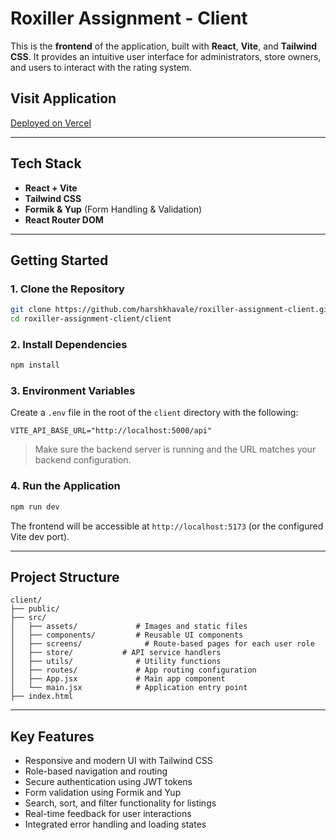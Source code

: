

# Roxiller Assignment - Client

This is the **frontend** of the application, built with **React**, **Vite**, and **Tailwind CSS**. It provides an intuitive user interface for administrators, store owners, and users to interact with the rating system.

## Visit Application

[Deployed on Vercel](https://roxiler-assignment-client.vercel.app/)

---

## Tech Stack

* **React + Vite**
* **Tailwind CSS**
* **Formik & Yup** (Form Handling & Validation)
* **React Router DOM**

---

## Getting Started

### 1. Clone the Repository

```bash
git clone https://github.com/harshkhavale/roxiller-assignment-client.git
cd roxiller-assignment-client/client
```

### 2. Install Dependencies

```bash
npm install
```

### 3. Environment Variables

Create a `.env` file in the root of the `client` directory with the following:

```env
VITE_API_BASE_URL="http://localhost:5000/api"
```

> Make sure the backend server is running and the URL matches your backend configuration.

### 4. Run the Application

```bash
npm run dev
```

The frontend will be accessible at `http://localhost:5173` (or the configured Vite dev port).

---

## Project Structure

```
client/
├── public/
├── src/
│   ├── assets/             # Images and static files
│   ├── components/         # Reusable UI components
│   ├── screens/              # Route-based pages for each user role
│   ├── store/           # API service handlers
│   ├── utils/              # Utility functions
│   ├── routes/             # App routing configuration
│   ├── App.jsx             # Main app component
│   └── main.jsx            # Application entry point
├── index.html
```

---

## Key Features

* Responsive and modern UI with Tailwind CSS
* Role-based navigation and routing
* Secure authentication using JWT tokens
* Form validation using Formik and Yup
* Search, sort, and filter functionality for listings
* Real-time feedback for user interactions
* Integrated error handling and loading states

